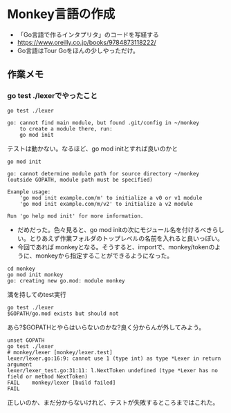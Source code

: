 # Monkey言語の作成

* 「Go言語で作るインタプリタ」のコードを写経する
* https://www.oreilly.co.jp/books/9784873118222/
* Go言語はTour Goをほんの少しやっただけ。

## 作業メモ
### go test ./lexerでやったこと
```shell
go test ./lexer

go: cannot find main module, but found .git/config in ~/monkey
	to create a module there, run:
	go mod init
```
テストは動かない。なるほど、go mod initとすれば良いのかと
```shell
go mod init

go: cannot determine module path for source directory ~/monkey (outside GOPATH, module path must be specified)

Example usage:
	'go mod init example.com/m' to initialize a v0 or v1 module
	'go mod init example.com/m/v2' to initialize a v2 module

Run 'go help mod init' for more information.
```
* だめだった。色々見ると、go mod initの次にモジュール名を付けるべきらしい。とりあえず作業フォルダのトップレベルの名前を入れると良いっぽい。
* 今回であれば monkeyとなる。そうすると、importで、monkey/tokenのように、monkeyから指定することができるようになった。

```shell
cd monkey
go mod init monkey
go: creating new go.mod: module monkey
```

満を持してのtest実行
```shell
go test ./lexer
$GOPATH/go.mod exists but should not
```
あら?$GOPATHとやらはいらないのかな?良く分からんが外してみよう。
```shell
unset GOPATH
go test ./lexer
# monkey/lexer [monkey/lexer.test]
lexer/lexer.go:16:9: cannot use 1 (type int) as type *Lexer in return argument
lexer/lexer_test.go:31:11: l.NextToken undefined (type *Lexer has no field or method NextToken)
FAIL	monkey/lexer [build failed]
FAIL
```
正しいのか、まだ分からないけれど、テストが失敗するところまではこれた。